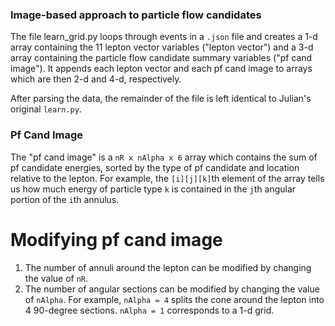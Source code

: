 ### Image-based approach to particle flow candidates

The file learn_grid.py loops through events in a `.json` file and creates a 1-d array containing the 11 lepton vector variables ("lepton vector") and a 3-d array containing the particle flow candidate summary variables ("pf cand image"). It appends each lepton vector and each pf cand image to arrays which are then 2-d and 4-d, respectively.

After parsing the data, the remainder of the file is left identical to Julian's original `learn.py`.

### Pf Cand Image
The "pf cand image" is a `nR x nAlpha x 6` array which contains the sum of pf candidate energies, sorted by the type of pf candidate and location relative to the lepton. For example, the `[i][j][k]`th element of the array tells us how much energy of particle type `k` is contained in the `j`th angular portion of the `i`th annulus.

# Modifying pf cand image
1. The number of annuli around the lepton can be modified by changing the value of `nR`.
2. The number of angular sections can be modified by changing the value of `nAlpha`. For example, `nAlpha = 4` splits the cone around the lepton into 4 90-degree sections. `nAlpha = 1` corresponds to a 1-d grid.  
